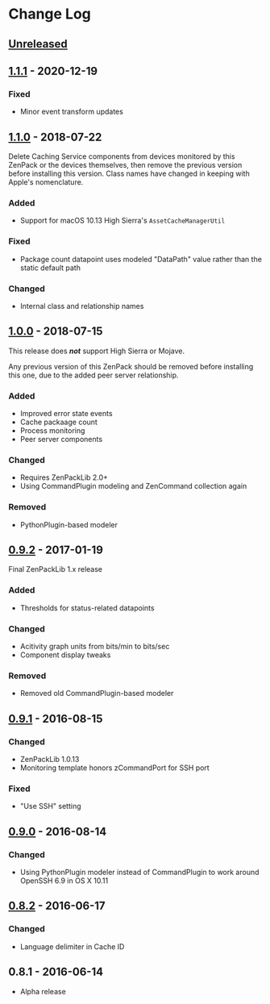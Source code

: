 # Change Log

## [Unreleased]

## [1.1.1] - 2020-12-19
### Fixed
 * Minor event transform updates

## [1.1.0] - 2018-07-22
Delete Caching Service components from devices monitored by this ZenPack or the devices themselves, then remove the previous version before installing this version. Class names have changed in keeping with Apple's nomenclature.

### Added
 * Support for macOS 10.13 High Sierra's `AssetCacheManagerUtil`

### Fixed
 * Package count datapoint uses modeled "DataPath" value rather than the static default path

### Changed
 * Internal class and relationship names

## [1.0.0] - 2018-07-15
This release does **_not_** support High Sierra or Mojave.

Any previous version of this ZenPack should be removed before installing this one, due to the added peer server relationship.
### Added
 * Improved error state events
 * Cache packaage count
 * Process monitoring
 * Peer server components

### Changed
 * Requires ZenPackLib 2.0+
 * Using CommandPlugin modeling and ZenCommand collection again

### Removed
 * PythonPlugin-based modeler

## [0.9.2] - 2017-01-19
Final ZenPackLib 1.x release
### Added
 * Thresholds for status-related datapoints

### Changed
 * Acitivity graph units from bits/min to bits/sec
 * Component display tweaks

### Removed
 * Removed old CommandPlugin-based modeler

## [0.9.1] - 2016-08-15
### Changed
 * ZenPackLib 1.0.13
 * Monitoring template honors zCommandPort for SSH port

### Fixed
 * "Use SSH" setting

## [0.9.0] - 2016-08-14
### Changed
 * Using PythonPlugin modeler instead of CommandPlugin to work around OpenSSH 6.9 in OS X 10.11

## [0.8.2] - 2016-06-17
### Changed
 * Language delimiter in Cache ID

## 0.8.1 - 2016-06-14
 * Alpha release

[Unreleased]: https://github.com/daviswr/ZenPacks.daviswr.OSX.Server.Caching/compare/1.1.1...HEAD
[1.1.1]: https://github.com/daviswr/ZenPacks.daviswr.OSX.Server.Caching/compare/1.1.0...1.1.1
[1.1.0]: https://github.com/daviswr/ZenPacks.daviswr.OSX.Server.Caching/compare/1.0.0...1.1.0
[1.0.0]: https://github.com/daviswr/ZenPacks.daviswr.OSX.Server.Caching/compare/0.9.2...1.0.0
[0.9.2]: https://github.com/daviswr/ZenPacks.daviswr.OSX.Server.Caching/compare/0.9.1...0.9.2
[0.9.1]: https://github.com/daviswr/ZenPacks.daviswr.OSX.Server.Caching/compare/0.9.0...0.9.1
[0.9.0]: https://github.com/daviswr/ZenPacks.daviswr.OSX.Server.Caching/compare/0.8.2...0.9.0 
[0.8.2]: https://github.com/daviswr/ZenPacks.daviswr.OSX.Server.Caching/compare/0.8.1...0.8.2
